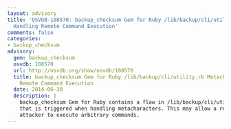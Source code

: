 ```yaml
---
layout: advisory
title: 'OSVDB-108570: backup_checksum Gem for Ruby /lib/backup/cli/utility.rb Metacharacter
  Handling Remote Command Execution'
comments: false
categories:
- backup_checksum
advisory:
  gem: backup_checksum
  osvdb: 108570
  url: http://osvdb.org/show/osvdb/108570
  title: backup_checksum Gem for Ruby /lib/backup/cli/utility.rb Metacharacter Handling
    Remote Command Execution
  date: 2014-06-30
  description: |
    backup_checksum Gem for Ruby contains a flaw in /lib/backup/cli/utility.rb
    that is triggered when handling metacharacters. This may allow a remote
    attacker to execute arbitrary commands.
---
```

